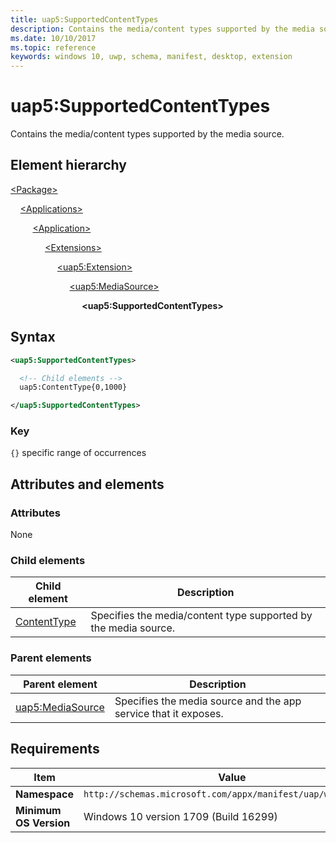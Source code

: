 ```yaml
---
title: uap5:SupportedContentTypes
description: Contains the media/content types supported by the media source.
ms.date: 10/10/2017
ms.topic: reference
keywords: windows 10, uwp, schema, manifest, desktop, extension 
---
```


# uap5:SupportedContentTypes

Contains the media/content types supported by the media source.

## Element hierarchy

[\<Package\>](element-package.md)

&nbsp;&nbsp;&nbsp;&nbsp;[\<Applications\>](element-applications.md)

&nbsp;&nbsp;&nbsp;&nbsp; &nbsp;&nbsp;&nbsp;&nbsp;[\<Application\>](element-application.md)

&nbsp;&nbsp;&nbsp;&nbsp; &nbsp;&nbsp;&nbsp;&nbsp; &nbsp;&nbsp;&nbsp;&nbsp;[\<Extensions\>](element-1-extensions.md)

&nbsp;&nbsp;&nbsp;&nbsp; &nbsp;&nbsp;&nbsp;&nbsp; &nbsp;&nbsp;&nbsp;&nbsp; &nbsp;&nbsp;&nbsp;&nbsp;[\<uap5:Extension\>](element-uap5-extension.md)

&nbsp;&nbsp;&nbsp;&nbsp; &nbsp;&nbsp;&nbsp;&nbsp; &nbsp;&nbsp;&nbsp;&nbsp; &nbsp;&nbsp;&nbsp;&nbsp; &nbsp;&nbsp;&nbsp;&nbsp;[\<uap5:MediaSource\>](element-uap5-mediasource.md)

&nbsp;&nbsp;&nbsp;&nbsp; &nbsp;&nbsp;&nbsp;&nbsp; &nbsp;&nbsp;&nbsp;&nbsp; &nbsp;&nbsp;&nbsp;&nbsp; &nbsp;&nbsp;&nbsp;&nbsp; &nbsp;&nbsp;&nbsp;&nbsp;**\<uap5:SupportedContentTypes\>**

## Syntax

```xml
<uap5:SupportedContentTypes>

  <!-- Child elements -->
  uap5:ContentType{0,1000}

</uap5:SupportedContentTypes>
```

### Key

`{}` specific range of occurrences

## Attributes and elements

### Attributes

None

### Child elements

| Child element | Description |
|-|-|
| [ContentType](element-uap5-contenttype.md) | Specifies the media/content type supported by the media source. |

### Parent elements

| Parent element | Description |
|-|-|
| [uap5:MediaSource](element-uap5-mediasource.md) | Specifies the media source and the app service that it exposes. |

## Requirements

| Item | Value |
|--|--|
| **Namespace** | `http://schemas.microsoft.com/appx/manifest/uap/windows10/5` |
| **Minimum OS Version** | Windows 10 version 1709 (Build 16299) |

